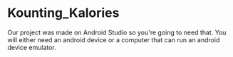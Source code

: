 # Kounting_Kalories 
Our project was made on Android Studio so you're going to need that.
You will either need an android device or a computer that can run an android device emulator.
